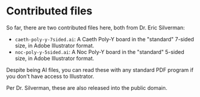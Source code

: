 # Contributed files

So far, there are two contributed files here, both from Dr. Eric Silverman:

* `caeth-poly-y-7sided.ai`: A Caeth Poly-Y board in the "standard" 7-sided size, in Adobe Illustrator format.
* `noc-poly-y-5sided.ai`: A Noc Poly-Y board in the "standard" 5-sided size, in Adobe Illustrator format.

Despite being AI files, you can read these with any standard PDF program if you don't have access to Illustrator.

Per Dr. Silverman, these are also released into the public domain.
